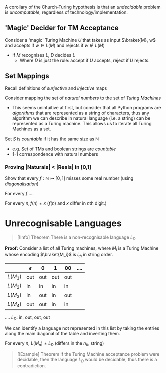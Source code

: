 
A corollary of the Church-Turing hypothesis is that an *undecidable* problem is *uncomputable*, regardless of technology/implementation.

## 'Magic' Decider for TM Acceptance

Consider a 'magic' Turing Machine $U$ that takes as input $\braket{M}, w$ and accepts if $w \in L(M)$ and rejects if $w \not \in L(M)$
- If $M$ recognises $L$, $D$ decides $L$
	- Where $D$ is just the rule: accept if $U$ accepts, reject if $U$ rejects.

## Set Mappings
Recall definitions of *surjective* and *injective* maps

Consider mapping the set of *natural numbers* to the set of *Turing Machines*
- This seems unintuitive at first, but consider that all Python programs are *algorithms* that are represented as a string of characters, thus any algorithm we can describe in natural language (i.e. a string) can be represented as a Turing machine. This allows us to iterate all Turing Machines as a set.

Set $S$ is *countable* if it has the same size as $\mathbb{N}$
- e.g. Set of TMs and boolean strings are *countable*
- 1-1 correspondence with natural numbers

### Proving |Naturals| < |Reals| in \[0,1\]

Show that every $f: \mathbb{N} \mapsto [0,1]$ misses some real number (using *diagonalisation*)

For every $f$ ....

For every $n, f(n) \neq x$ ($f(n)$ and $x$ differ in $n$th digit.)


# Unrecognisable Languages

>[!Info] Theorem
>There is a non-recognisable language $L_D$

**Proof:**
Consider a list of all Turing machines, where $M_i$ is a Turing Machine whose encoding $\braket{M_i}$ is $i_{th}$ in string order.

|          | $\epsilon$ | $0$ | $1$ | $00$ | .... |
| -------- | ---------- | --- | --- | ---- | ---- |
| $L(M_1)$ | out        | out | out | out  |      |
| $L(M_2)$ | in         | in  | in  | in   |      |
| $L(M_3)$ | in         | out | in  | out  |      |
| $L(M_4)$ | out        | out | in  | in   |      |
....
$L_D$: in, out, out, out

We can identify a language not represented in this list by taking the entries along the main diagonal of the table and inverting them.

For every $n$, $L(M_n) \neq L_D$ (differs in the $n_{th}$ string)


>[!Example] Theorem
>If the Turing Machine acceptance problem were decidable, then the language $L_D$ would be decidable, thus there is a contradiction.


